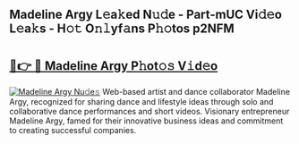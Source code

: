 ## Madeline Argy L𝚎a𝚔ed N𝚞𝚍e - Part-mUC Vi𝚍𝚎o L𝚎a𝚔s - H𝚘𝚝 O𝚗𝚕yf𝚊ns P𝚑𝚘tos p2NFM

# <h2><a href="http://kfd8g6t.oniu.top/?m=Madeline+Argy">🔗👉 🔴 Madeline Argy P𝚑ot𝚘𝚜 V𝚒d𝚎o</a></h2>

[![Madeline Argy Nu𝚍e𝚜](https://i.imgur.com/0qMVB7G.gif)](http://kfd8g6t.oniu.top/?m=Madeline+Argy)
Web-based artist and dance collaborator Madeline Argy, recognized for sharing dance and lifestyle ideas through solo and collaborative dance performances and short videos. Visionary entrepreneur Madeline Argy, famed for their innovative business ideas and commitment to creating successful companies.  
